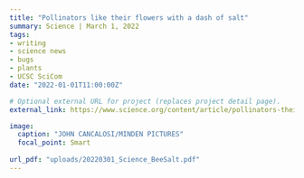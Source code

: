 ```yaml
---
title: "Pollinators like their flowers with a dash of salt"
summary: Science | March 1, 2022
tags:
- writing
- science news
- bugs
- plants
- UCSC SciCom
date: "2022-01-01T11:00:00Z"

# Optional external URL for project (replaces project detail page).
external_link: https://www.science.org/content/article/pollinators-their-flowers-dash-salt

image:
  caption: "JOHN CANCALOSI/MINDEN PICTURES"
  focal_point: Smart
  
url_pdf: "uploads/20220301_Science_BeeSalt.pdf"
---
```

